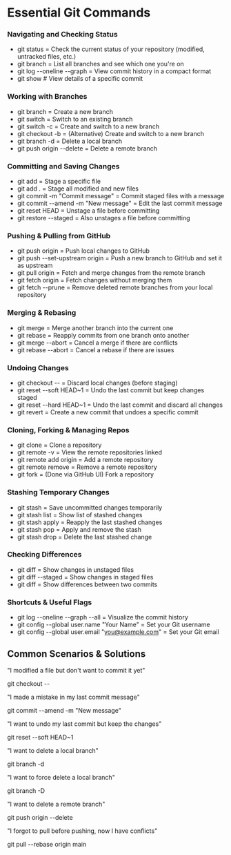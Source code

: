 # Essential Git Commands

### Navigating and Checking Status

- git status = Check the current status of your repository (modified, untracked files, etc.)
- git branch = List all branches and see which one you're on
- git log --oneline --graph = View commit history in a compact format
- git show <commit-hash> # View details of a specific commit

### Working with Branches

- git branch <branch-name> = Create a new branch
- git switch <branch-name> = Switch to an existing branch
- git switch -c <branch-name> = Create and switch to a new branch
- git checkout -b <branch-name> = (Alternative) Create and switch to a new branch
- git branch -d <branch-name> = Delete a local branch
- git push origin --delete <branch> = Delete a remote branch

### Committing and Saving Changes

- git add <file> = Stage a specific file
- git add . = Stage all modified and new files
- git commit -m "Commit message" = Commit staged files with a message
- git commit --amend -m "New message" = Edit the last commit message
- git reset HEAD <file> = Unstage a file before committing
- git restore --staged <file> = Also unstages a file before committing

### Pushing & Pulling from GitHub

- git push origin <branch> = Push local changes to GitHub
- git push --set-upstream origin <branch> = Push a new branch to GitHub and set it as upstream
- git pull origin <branch> = Fetch and merge changes from the remote branch
- git fetch origin = Fetch changes without merging them
- git fetch --prune = Remove deleted remote branches from your local repository

### Merging & Rebasing

- git merge <branch> = Merge another branch into the current one
- git rebase <branch> = Reapply commits from one branch onto another
- git merge --abort = Cancel a merge if there are conflicts
- git rebase --abort = Cancel a rebase if there are issues

### Undoing Changes

- git checkout -- <file> = Discard local changes (before staging)
- git reset --soft HEAD~1 = Undo the last commit but keep changes staged
- git reset --hard HEAD~1 = Undo the last commit and discard all changes
- git revert <commit-hash> = Create a new commit that undoes a specific commit

### Cloning, Forking & Managing Repos

- git clone <repo-url> = Clone a repository
- git remote -v = View the remote repositories linked
- git remote add origin <repo-url> = Add a remote repository
- git remote remove <name> = Remove a remote repository
- git fork = (Done via GitHub UI) Fork a repository

### Stashing Temporary Changes

- git stash = Save uncommitted changes temporarily
- git stash list = Show list of stashed changes
- git stash apply = Reapply the last stashed changes
- git stash pop = Apply and remove the stash
- git stash drop = Delete the last stashed change

### Checking Differences

- git diff = Show changes in unstaged files
- git diff --staged = Show changes in staged files
- git diff <commit1> <commit2> = Show differences between two commits

### Shortcuts & Useful Flags

- git log --oneline --graph --all = Visualize the commit history
- git config --global user.name "Your Name" = Set your Git username
- git config --global user.email "you@example.com" = Set your Git email

## Common Scenarios & Solutions

"I modified a file but don't want to commit it yet"

git checkout -- <file>

"I made a mistake in my last commit message"

git commit --amend -m "New message"

"I want to undo my last commit but keep the changes"

git reset --soft HEAD~1

"I want to delete a local branch"

git branch -d <branch>

"I want to force delete a local branch"

git branch -D <branch>

"I want to delete a remote branch"

git push origin --delete <branch>

"I forgot to pull before pushing, now I have conflicts"

git pull --rebase origin main
